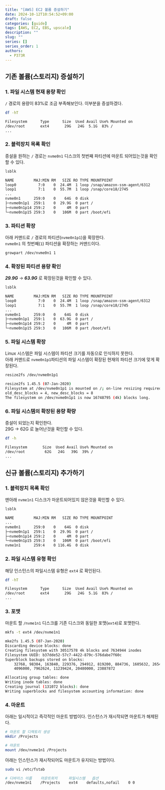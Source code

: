 ```yaml
---
title: "[AWS] EC2 볼륨 증설하기"
date: 2024-10-12T10:54:52+09:00
draft: false
categories: [guide]
tags: [AWS, EC2, EBS, upscale]
description: ""
slug: ""
series: []
series_order: 1
authors:
  - P373R
---
```


## 기존 볼륨(스토리지) 증설하기
### 1. 파일 시스템 현재 용량 확인
`/` 경로의 용량이 83%로 조금 부족해보인다. 이부분을 증설하겠다.  
```bash
df -hT

Filesystem      Type      Size  Used Avail Use% Mounted on
/dev/root       ext4       29G   24G  5.1G  83% /
...
```

### 2. 블럭장치 목록 확인
증설을 원하는 `/` 경로는 `nvme0n1` 디스크의 첫번째 파티션에 마운트 되어있는것을 확인할 수 있다.  
```bash
lsblk

NAME         MAJ:MIN RM   SIZE RO TYPE MOUNTPOINT
loop0          7:0    0  24.4M  1 loop /snap/amazon-ssm-agent/6312
loop1          7:1    0  55.7M  1 loop /snap/core18/2745
...
nvme0n1      259:0    0    64G  0 disk
├─nvme0n1p1  259:1    0  29.9G  0 part /
├─nvme0n1p14 259:2    0     4M  0 part
└─nvme0n1p15 259:3    0   106M  0 part /boot/efi
```

### 3. 파티션 확장
아래 커맨드로 `/` 경로의 파티션(`nvme0n1p1`)을 확장한다.  
`nvme0n1` 의 첫번째(`1`) 파티션을 확장하는 커맨드이다.  
```bash
growpart /dev/nvme0n1 1
```

### 4. 확장된 파티션 용량 확인
***29.9G*** → ***63.9G*** 로 확장된것을 확인할 수 있다.  
```bash
lsblk

NAME         MAJ:MIN RM   SIZE RO TYPE MOUNTPOINT
loop0          7:0    0  24.4M  1 loop /snap/amazon-ssm-agent/6312
loop1          7:1    0  55.7M  1 loop /snap/core18/2745
...
nvme0n1      259:0    0    64G  0 disk
├─nvme0n1p1  259:1    0  63.9G  0 part /
├─nvme0n1p14 259:2    0     4M  0 part
└─nvme0n1p15 259:3    0   106M  0 part /boot/efi
```

### 5. 파일 시스템 확장
Linux 시스템은 파일 시스템이 파티션 크기를 자동으로 인식하지 못한다.  
아래 커맨드로 `nvme0n1p1`파티션의 파일 시스템이 확장된 현재의 파티션 크기에 맞게 확장된다.    
```bash
resize2fs /dev/nvme0n1p1

resize2fs 1.45.5 (07-Jan-2020)
Filesystem at /dev/nvme0n1p1 is mounted on /; on-line resizing required
old_desc_blocks = 4, new_desc_blocks = 8
The filesystem on /dev/nvme0n1p1 is now 16748795 (4k) blocks long.
```

### 6. 파일 시스템의 확장된 용량 확량
증설이 되었는지 확인한다.  
29G → 62G 로 늘어난것을 확인할 수 있다.  
```bash
df -h

Filesystem       Size  Used Avail Use% Mounted on
/dev/root         62G   24G   39G  39% /
...
```

## 신규 볼륨(스토리지) 추가하기
### 1. 블럭장치 목록 확인
맨아래 `nvme1n1` 디스크가 마운트되어있지 않은것을 확인할 수 있다.  
```bash
lsblk

NAME         MAJ:MIN RM   SIZE RO TYPE MOUNTPOINT
...
nvme0n1      259:0    0    64G  0 disk
├─nvme0n1p1  259:1    0  29.9G  0 part /
├─nvme0n1p14 259:2    0     4M  0 part
└─nvme0n1p15 259:3    0   106M  0 part /boot/efi
nvme1n1      259:4    0 116.4G  0 disk
```

### 2. 파일 시스템 유형 확인
해당 인스턴스의 파일시스템 유형은 `ext4` 로 확인된다.  
```bash
df -hT

Filesystem      Type      Size  Used Avail Use% Mounted on
/dev/root       ext4       29G   24G  5.1G  83% /
...
```

### 3. 포맷
마운트 할 `/nvme1n1` 디스크를 기존 디스크와 동일한 포맷(`ext4`)로 포맷한다.  
```bash
mkfs -t ext4 /dev/nvme1n1

mke2fs 1.45.5 (07-Jan-2020)
Discarding device blocks: done
Creating filesystem with 30517578 4k blocks and 7634944 inodes
Filesystem UUID: b37dde52-57c7-4422-879c-576dabe7f60c
Superblock backups stored on blocks:
	32768, 98304, 163840, 229376, 294912, 819200, 884736, 1605632, 2654208,
	4096000, 7962624, 11239424, 20480000, 23887872

Allocating group tables: done
Writing inode tables: done
Creating journal (131072 blocks): done
Writing superblocks and filesystem accounting information: done
```

### 4. 마운트
아래는 일시적이고 즉각적인 마운트 방법이다. 인스턴스가 재시작되면 마운트가 해제된다.  
```bash
# 마운트 할 디렉토리 생성
mkdir /Projects

# 마운트
mount /dev/nvme1n1 /Projects
```

아래는 인스턴스가 재시작되어도 마운트가 유지되는 방법이다.  
```bash
sudo vi /etc/fstab

# 디바이스 이름    마운트위치     파일시스템   옵션
/dev/nvme1n1    /Projects    ext4    defaults,nofail    0 0
```